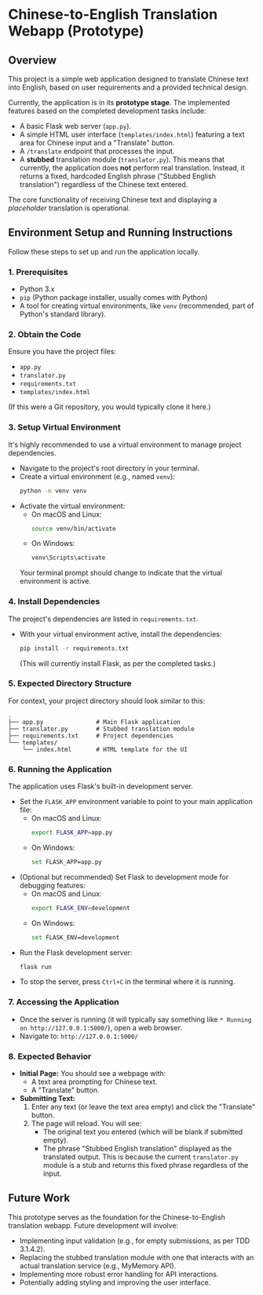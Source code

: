 
# Chinese-to-English Translation Webapp (Prototype)

## Overview

This project is a simple web application designed to translate Chinese text into English, based on user requirements and a provided technical design.

Currently, the application is in its **prototype stage**. The implemented features based on the completed development tasks include:

*   A basic Flask web server (`app.py`).
*   A simple HTML user interface (`templates/index.html`) featuring a text area for Chinese input and a "Translate" button.
*   A `/translate` endpoint that processes the input.
*   A **stubbed** translation module (`translator.py`). This means that currently, the application does **not** perform real translation. Instead, it returns a fixed, hardcoded English phrase ("Stubbed English translation") regardless of the Chinese text entered.

The core functionality of receiving Chinese text and displaying a *placeholder* translation is operational.

## Environment Setup and Running Instructions

Follow these steps to set up and run the application locally.

### 1. Prerequisites

*   Python 3.x
*   `pip` (Python package installer, usually comes with Python)
*   A tool for creating virtual environments, like `venv` (recommended, part of Python's standard library).

### 2. Obtain the Code

Ensure you have the project files:
*   `app.py`
*   `translator.py`
*   `requirements.txt`
*   `templates/index.html`

(If this were a Git repository, you would typically clone it here.)

### 3. Setup Virtual Environment

It's highly recommended to use a virtual environment to manage project dependencies.

*   Navigate to the project's root directory in your terminal.
*   Create a virtual environment (e.g., named `venv`):
    ```bash
    python -m venv venv
    ```
*   Activate the virtual environment:
    *   On macOS and Linux:
        ```bash
        source venv/bin/activate
        ```
    *   On Windows:
        ```bash
        venv\Scripts\activate
        ```
    Your terminal prompt should change to indicate that the virtual environment is active.

### 4. Install Dependencies

The project's dependencies are listed in `requirements.txt`.

*   With your virtual environment active, install the dependencies:
    ```bash
    pip install -r requirements.txt
    ```
    (This will currently install Flask, as per the completed tasks.)

### 5. Expected Directory Structure

For context, your project directory should look similar to this:

```
.
├── app.py               # Main Flask application
├── translator.py        # Stubbed translation module
├── requirements.txt     # Project dependencies
└── templates/
    └── index.html       # HTML template for the UI
```

### 6. Running the Application

The application uses Flask's built-in development server.

*   Set the `FLASK_APP` environment variable to point to your main application file:
    *   On macOS and Linux:
        ```bash
        export FLASK_APP=app.py
        ```
    *   On Windows:
        ```bash
        set FLASK_APP=app.py
        ```
*   (Optional but recommended) Set Flask to development mode for debugging features:
    *   On macOS and Linux:
        ```bash
        export FLASK_ENV=development
        ```
    *   On Windows:
        ```bash
        set FLASK_ENV=development
        ```
*   Run the Flask development server:
    ```bash
    flask run
    ```
*   To stop the server, press `Ctrl+C` in the terminal where it is running.

### 7. Accessing the Application

*   Once the server is running (it will typically say something like `* Running on http://127.0.0.1:5000/`), open a web browser.
*   Navigate to: `http://127.0.0.1:5000/`

### 8. Expected Behavior

*   **Initial Page:** You should see a webpage with:
    *   A text area prompting for Chinese text.
    *   A "Translate" button.
*   **Submitting Text:**
    1.  Enter any text (or leave the text area empty) and click the "Translate" button.
    2.  The page will reload. You will see:
        *   The original text you entered (which will be blank if submitted empty).
        *   The phrase "Stubbed English translation" displayed as the translated output. This is because the current `translator.py` module is a stub and returns this fixed phrase regardless of the input.

## Future Work

This prototype serves as the foundation for the Chinese-to-English translation webapp. Future development will involve:

*   Implementing input validation (e.g., for empty submissions, as per TDD 3.1.4.2).
*   Replacing the stubbed translation module with one that interacts with an actual translation service (e.g., MyMemory API).
*   Implementing more robust error handling for API interactions.
*   Potentially adding styling and improving the user interface.
